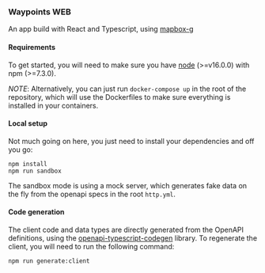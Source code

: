 ### Waypoints WEB

An app build with React and Typescript, using [mapbox-g](https://docs.mapbox.com/mapbox-gl-js/api/)

#### Requirements

To get started, you will need to make sure you have [node](https://nodejs.org/en/download/) (>=v16.0.0) with npm (>=7.3.0).

*NOTE*: Alternatively, you can just run `docker-compose up` in the root of the repository, which will use the Dockerfiles to make sure everything is installed in your containers.

#### Local setup

Not much going on here, you just need to install your dependencies and off you go:

```
npm install
npm run sandbox
```

The sandbox mode is using a mock server, which generates fake data on the fly from the openapi specs in the root `http.yml`.

#### Code generation

The client code and data types are directly generated from the OpenAPI definitions, using the [openapi-typescript-codegen](https://github.com/ferdikoomen/openapi-typescript-codegen) library. To regenerate the client, you will need to run the following command:

```
npm run generate:client
```
